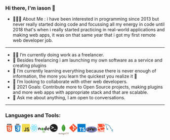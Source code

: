### Hi there, I'm iason 👋
- 🙎🏻‍♂️ About Me :  i have been interested in programming since 2013 but never really started doing code and focussing all my energy in code until 2018 that's when i really started practicing in real-world applications and making web apps, it was on that same year that i got my first remote web developer job.
---

- 👨‍💻  I’m currently doing work as a freelancer.
- 🏢  Besides freelancing i am launching my own software as a service and creating plugins
- 📖  I’m currently learning everything because there is never enough of information, the more you learn the quickest you realize it 🤣
- 👯  I’m looking to collaborate with other web developers.
- 🥅 2021 Goals: Contribute more to Open Source projects, making plugins and more web apps with appropriate stack and that are scalable.
- 💬 Ask me about anything, I am open to conversations.


---

### Languages and Tools:

<img align="left" alt="HTML5" width="26px" src="https://raw.githubusercontent.com/devicons/devicon/0e565980d0a51fe7736bb090fb394659febfbe58/icons/html5/html5-original-wordmark.svg" />
<img align="left" alt="CSS" width="26px" src="https://raw.githubusercontent.com/devicons/devicon/0e565980d0a51fe7736bb090fb394659febfbe58/icons/css3/css3-original-wordmark.svg" />
<img align="left" alt="JS" width="26px" src="https://raw.githubusercontent.com/devicons/devicon/0e565980d0a51fe7736bb090fb394659febfbe58/icons/javascript/javascript-original.svg" />
<img align="left" alt="ReactJS" width="26px" src="https://raw.githubusercontent.com/devicons/devicon/0e565980d0a51fe7736bb090fb394659febfbe58/icons/react/react-original.svg" />
<img align="left" alt="NODEJS" width="36px" src="https://raw.githubusercontent.com/devicons/devicon/0e565980d0a51fe7736bb090fb394659febfbe58/icons/nodejs/nodejs-original-wordmark.svg" />
<img align="left" alt="Command Line" width="26px" src="https://raw.githubusercontent.com/github/explore/80688e429a7d4ef2fca1e82350fe8e3517d3494d/topics/terminal/terminal.png" />
<img align="left" alt="mongoDB" width="36px" src="https://raw.githubusercontent.com/devicons/devicon/0e565980d0a51fe7736bb090fb394659febfbe58/icons/mongodb/mongodb-original-wordmark.svg" />
<img align="left" alt="GIT" width="26px" src="https://raw.githubusercontent.com/devicons/devicon/0e565980d0a51fe7736bb090fb394659febfbe58/icons/git/git-original.svg" />
<img align="left" alt="TypeScript" width="26px" src="https://raw.githubusercontent.com/devicons/devicon/0e565980d0a51fe7736bb090fb394659febfbe58/icons/typescript/typescript-original.svg" />
<img align="left" alt="PHP" width="36px" src="https://raw.githubusercontent.com/devicons/devicon/0e565980d0a51fe7736bb090fb394659febfbe58/icons/php/php-original.svg" />
<img align="left" alt="Laravel" width="26px" src="https://raw.githubusercontent.com/devicons/devicon/0e565980d0a51fe7736bb090fb394659febfbe58/icons/laravel/laravel-plain-wordmark.svg" />
<img align="left" alt="MySql" width="26px" src="https://raw.githubusercontent.com/devicons/devicon/0e565980d0a51fe7736bb090fb394659febfbe58/icons/mysql/mysql-original.svg" />
<br />


